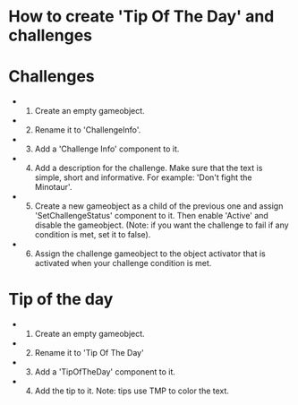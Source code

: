 # How to create 'Tip Of The Day' and challenges



# Challenges

* 1. Create an empty gameobject.
 
* 2. Rename it to 'ChallengeInfo'.
 
* 3. Add a 'Challenge Info' component to it.

* 4. Add a description for the challenge. Make sure that the text is simple, short and informative. For example: 'Don't fight the Minotaur'.

* 5. Create a new gameobject as a child of the previous one and assign 'SetChallengeStatus' component to it. Then enable 'Active' and disable the gameobject. (Note: if you want the challenge to fail if any condition is met, set it to false).

* 6. Assign the challenge gameobject to the object activator that is activated when your challenge condition is met.

# Tip of the day

* 1. Create an empty gameobject.
 
* 2. Rename it to 'Tip Of The Day'
 
* 3. Add a 'TipOfTheDay' component to it.
 
* 4. Add the tip to it. Note: tips use TMP to color the text.
